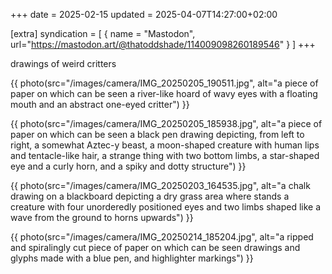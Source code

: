 +++
date = 2025-02-15
updated = 2025-04-07T14:27:00+02:00

[extra]
syndication = [
    { name = "Mastodon", url="https://mastodon.art/@thatoddshade/114009098260189546" }
]
+++

drawings of weird critters

{{ photo(src="/images/camera/IMG_20250205_190511.jpg", alt="a piece of paper on which can be seen a river-like hoard of wavy eyes with a floating mouth and an abstract one-eyed critter") }}
<!-- more -->
{{ photo(src="/images/camera/IMG_20250205_185938.jpg", alt="a piece of paper on which can be seen a black pen drawing depicting, from left to right, a somewhat Aztec-y beast, a moon-shaped creature with human lips and tentacle-like hair, a strange thing with two bottom limbs, a star-shaped eye and a curly horn, and a spiky and dotty structure") }}

{{ photo(src="/images/camera/IMG_20250203_164535.jpg", alt="a chalk drawing on a blackboard depicting a dry grass area where stands a creature with four unorderedly positioned eyes and two limbs shaped like a wave from the ground to horns upwards") }}

{{ photo(src="/images/camera/IMG_20250214_185204.jpg", alt="a ripped and spiralingly cut piece of paper on which can be seen drawings and glyphs made with a blue pen, and highlighter markings") }}
